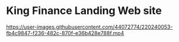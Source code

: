 # King Finance Landing Web site





https://user-images.githubusercontent.com/44072774/220240053-fb4c9847-f236-482c-870f-e36b428e788f.mp4



